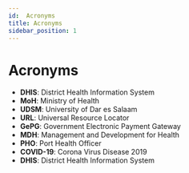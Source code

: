 ```yaml
---
id:  Acronyms
title: Acronyms
sidebar_position: 1
---
```





# Acronyms 

- **DHIS**: District Health Information System
- **MoH**: Ministry of Health
- **UDSM**: University of Dar es Salaam
- **URL**: Universal Resource Locator
- **GePG**: Government Electronic Payment Gateway
- **MDH**: Management and Development for Health
- **PHO**: Port Health Officer
- **COVID-19**: Corona Virus Disease 2019
- **DHIS**: District Health Information System
